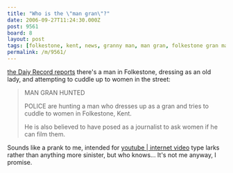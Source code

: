 ```yaml
---
title: "Who is the \"man gran\"?"
date: 2006-09-27T11:24:30.000Z
post: 9561
board: 8
layout: post
tags: [folkestone, kent, news, granny man, man gran, folkestone gran man, folkestone, man gran, transvestite, daily record]
permalink: /m/9561/
---
```

<a rel="nofollow noopener" href="http://www.dailyrecord.co.uk/news/tm_objectid=17825118&method=full&siteid=66633&headline=man-gran-hunted-name_page.html">the Daiy Record reports</a> there's a man in Folkestone, dressing as an old lady, and attempting to cuddle up to women in the street:

<blockquote>MAN GRAN HUNTED

POLICE are hunting a man who dresses up as a gran and tries to cuddle to women in Folkestone, Kent.

He is also believed to have posed as a journalist to ask women if he can film them.</blockquote>

Sounds like a prank to me, intended for <a href="/wiki/youtube+internet+video">youtube | internet video</a> type larks rather than anything more sinister, but who knows... It's not me anyway, I promise.
